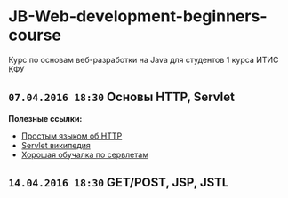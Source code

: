 # JB-Web-development-beginners-course
Курс по основам веб-разработки на Java для студентов 1 курса ИТИС КФУ

## `07.04.2016 18:30` **Основы HTTP, Servlet**

**Полезные ссылки:**
+ [Простым языком об HTTP](https://habrahabr.ru/post/215117/)
+ [Servlet википедия](https://ru.wikipedia.org/wiki/%D0%A1%D0%B5%D1%80%D0%B2%D0%BB%D0%B5%D1%82_(Java))
+ [Хорошая обучалка по сервлетам](https://www.javacodegeeks.com/2014/12/java-servlet-tutorial.html)


## `14.04.2016 18:30` GET/POST, JSP, JSTL 
